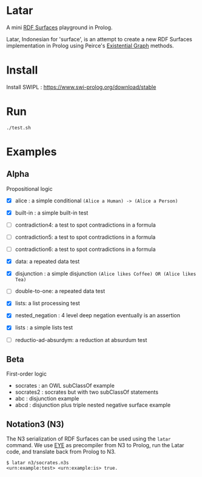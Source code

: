 # Latar

A mini [RDF Surfaces](https://w3c-cg.github.io/rdfsurfaces/) playground in Prolog.

Latar, Indonesian for 'surface', is an attempt to create a new RDF Surfaces implementation in Prolog using Peirce's [Existential Graph](https://en.wikipedia.org/wiki/Existential_graph) methods.

# Install

Install SWIPL : https://www.swi-prolog.org/download/stable

# Run

`./test.sh`

# Examples

## Alpha

Propositional logic

- [x] alice : a simple conditional `(Alice a Human) -> (Alice a Person)` 
- [x] built-in : a simple built-in test
- [ ] contradiction4: a test to spot contradictions in a formula
- [ ] contradiction5: a test to spot contradictions in a formula 
- [ ] contradiction6: a test to spot contradictions in a formula
- [x] data: a repeated data test
- [x] disjunction : a simple disjunction `(Alice likes Coffee) OR (Alice likes Tea)`
- [ ] double-to-one: a repeated data test 
- [x] lists: a list processing test
- [x] nested_negation : 4 level deep negation eventually is an assertion
- [x] lists : a simple lists test
- [ ] reductio-ad-absurdym: a reduction at absurdum test


## Beta

First-order logic

- socrates : an OWL subClassOf example
- socrates2 : socrates but with two subClassOf statements
- abc : disjunction example
- abcd : disjunction plus triple nested negative surface example

## Notation3 (N3)

The N3 serialization of RDF Surfaces can be used using the `latar` command. We use 
[EYE](https://github.com/eyereasoner/eye) as precompiler from N3 to Prolog, run the Latar code, and translate back from Prolog to N3.

```
$ latar n3/socrates.n3s
<urn:example:test> <urn:example:is> true.
```
